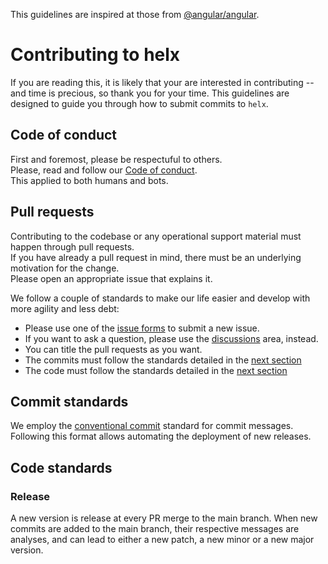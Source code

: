 This guidelines are inspired at those from [@angular/angular](https://github.com/angular/angular/blob/22b96b9/CONTRIBUTING.md).


# Contributing to helx
If you are reading this, it is likely that your are interested in contributing -- and time is precious, so thank you for your time.
This guidelines are designed to guide you through how to submit commits to `helx`.


## Code of conduct
First and foremost, please be respectuful to others.   
Please, read and follow our [Code of conduct](https://github.com/epignatelli/helx/CODE_OF_CONDUCT.md).   
This applied to both humans and bots.   


## Pull requests
Contributing to the codebase or any operational support material must happen through pull requests.   
If you have already a pull request in mind, there must be an underlying motivation for the change.   
Please open an appropriate issue that explains it.   

We follow a couple of standards to make our life easier and develop with more agility and less debt:
- Please use one of the [issue forms]() to submit a new issue.
- If you want to ask a question, please use the [discussions]() area, instead.
- You can title the pull requests as you want.
- The commits must follow the standards detailed in the [next section](./#Commit-standards)
- The code must follow the standards detailed in the [next section](./#Code-standards)


## Commit standards
We employ the [conventional commit](https://github.com/conventional-changelog/commitlint/tree/master/%40commitlint/config-conventional) standard for commit messages.
Following this format allows automating the deployment of new releases.

## Code standards



### Release
A new version is release at every PR merge to the main branch.
When new commits are added to the main branch, their respective messages are analyses, and can lead to either a new patch, a new minor or a new major version.
